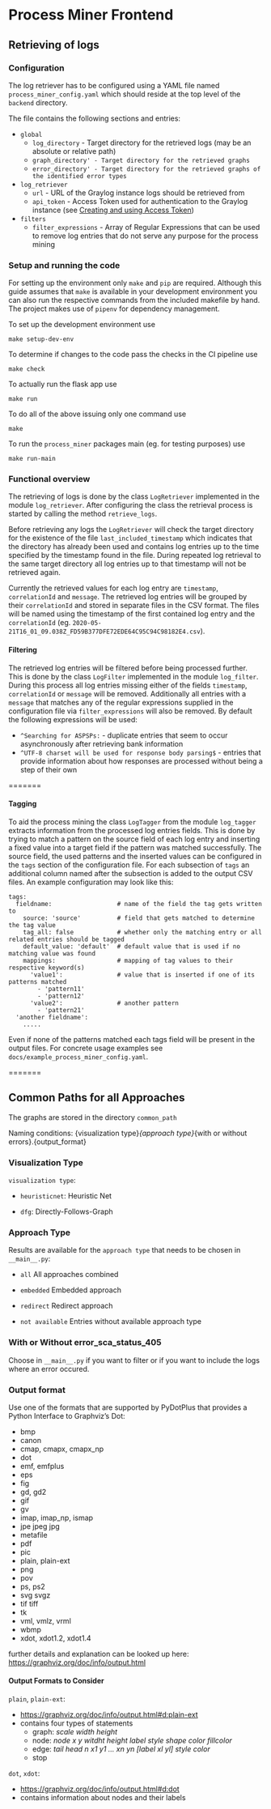 # Process Miner Frontend

## Retrieving of logs

### Configuration

The log retriever has to be configured using a YAML file named `process_miner_config.yaml` which should reside at the top level of the `backend` directory.

The file contains the following sections and entries:

* `global`
    * `log_directory` - Target directory for the retrieved logs (may be an absolute or relative path)
    * `graph_directory' - Target directory for the retrieved graphs`
    * `error_directory' - Target directory for the retrieved graphs of the identified error types`
* `log_retriever`
    * `url` - URL of the Graylog instance logs should be retrieved from
    * `api_token` - Access Token used for authentication to the Graylog instance (see [Creating and using Access Token](https://docs.graylog.org/en/3.3/pages/configuration/rest_api.html#creating-and-using-access-token))
* `filters`
    * `filter_expressions` - Array of Regular Expressions that can be used to remove log entries that do not serve any purpose for the process mining

### Setup and running the code

For setting up the environment only `make` and `pip` are required. Although this guide assumes that `make` is available in your development environment you can also run the respective commands from the included makefile by hand. The project makes use of `pipenv` for dependency management.

To set up the development environment use

`make setup-dev-env`

To determine if changes to the code pass the checks in the CI pipeline use

`make check`

To actually run the flask app use

`make run`

To do all of the above issuing only one command use

`make`

To run the `process_miner` packages main (eg. for testing purposes) use

`make run-main`

### Functional overview

The retrieving of logs is done by the class `LogRetriever` implemented in the module `log_retriever`. After configuring the class the retrieval process is started by calling the method `retrieve_logs`.

Before retrieving any logs the `LogRetriever` will check the target directory for the existence of the file `last_included_timestamp` which indicates that the directory has already been used and contains log entries up to the time specified by the timestamp found in the file. During repeated log retrieval to the same target directory all log entries up to that timestamp will not be retrieved again.

Currently the retrieved values for each log entry are `timestamp`, `correlationId` and `message`. The retrieved log entries will be grouped by their `correlationId` and stored in separate files in the CSV format. The files will be named using the timestamp of the first contained log entry and the `correlationId` (eg. `2020-05-21T16_01_09.038Z_FD59B377DFE72EDE64C95C94C98182E4.csv`).

#### Filtering

The retrieved log entries will be filtered before being processed further. This is done by the class `LogFilter` implemented in the module `log_filter`. During this process all log entries missing either of the fields `timestamp`, `correlationId` or `message` will be removed. Additionally all entries with a `message` that matches any of the regular expressions supplied in the configuration file via `filter_expressions` will also be removed. By default the following expressions will be used:
* `^Searching for ASPSPs:` - duplicate entries that seem to occur asynchronously after retrieving bank information
* `^UTF-8 charset will be used for response body parsing$` - entries that provide information about how responses are processed without being a step of their own

=======
#### Tagging

To aid the process mining the class `LogTagger` from the module `log_tagger` extracts information from the processed log entries fields. This is done by trying to match a pattern on the source field of each log entry and inserting a fixed value into a target field if the pattern was matched successfully. The source field, the used patterns and the inserted values can be configured in the `tags` section of the configuration file. For each subsection of `tags` an additional column named after the subsection is added to the output CSV files. An example configuration may look like this:

    tags:
      fieldname:                  # name of the field the tag gets written to
        source: 'source'          # field that gets matched to determine the tag value
        tag_all: false            # whether only the matching entry or all related entries should be tagged
        default_value: 'default'  # default value that is used if no matching value was found
        mappings:                 # mapping of tag values to their respective keyword(s)
          'value1':               # value that is inserted if one of its patterns matched
            - 'pattern11'
            - 'pattern12'
          'value2':               # another pattern
            - 'pattern21'
      'another fieldname':
        .....

Even if none of the patterns matched each tags field will be present in the output files. For concrete usage examples see `docs/example_process_miner_config.yaml`.

=======
## Common Paths for all Approaches
The graphs are stored in the directory `common_path`

Naming conditions:
{visualization type}_{approach type}_{with or without errors}.{output_format}

### Visualization Type
`visualization type`:
- `heuristicnet`: Heuristic Net

- `dfg`: Directly-Follows-Graph

### Approach Type
Results are available for the `approach type` that needs to be chosen in `__main__.py`:
- `all` All approaches combined

- `embedded` Embedded approach

- `redirect` Redirect approach

- `not available` Entries without available approach type

### With or Without error_sca_status_405
Choose in `__main__.py` if you want to filter or if you want to include the logs where an error occured.

### Output format
Use one of the formats that are supported by PyDotPlus that provides a Python Interface to Graphviz’s Dot:
- bmp
- canon
- cmap, cmapx, cmapx_np
- dot
- emf, emfplus
- eps
- fig
- gd, gd2
- gif
- gv
- imap, imap_np, ismap
- jpe jpeg jpg
- metafile
- pdf
- pic
- plain, plain-ext
- png
- pov
- ps, ps2
- svg svgz
- tif tiff
- tk
- vml, vmlz, vrml
- wbmp
- xdot, xdot1.2, xdot1.4

further details and explanation can be looked up here: https://graphviz.org/doc/info/output.html

#### Output Formats to Consider

`plain`, `plain-ext`:
- https://graphviz.org/doc/info/output.html#d:plain-ext
- contains four types of statements
  - graph: _scale width height_
  - node: _node x y witdht height label style shape color fillcolor_
  - edge: _tail head n x1 y1 ... xn yn [label xl yl] style color_
  - stop

`dot`, `xdot`:
- https://graphviz.org/doc/info/output.html#d:dot
- contains information about nodes and their labels
